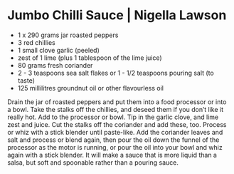 # Jumbo Chilli Sauce | Nigella Lawson

- 1 x 290 grams jar roasted peppers
- 3 red chillies
- 1 small clove garlic (peeled)
- zest of 1 lime (plus 1 tablespoon of the lime juice)
- 80 grams fresh coriander
- 2 - 3 teaspoons sea salt flakes or 1 - 1/2 teaspoons pouring salt (to taste)
- 125 millilitres groundnut oil or other flavourless oil

Drain the jar of roasted peppers and put them into a food processor or into a bowl.
Take the stalks off the chillies, and deseed them if you don’t like it really hot. Add to the processor or bowl.
Tip in the garlic clove, and lime zest and juice. Cut the stalks off the coriander and add these, too. Process or whiz with a stick blender until paste-like.
Add the coriander leaves and salt and process or blend again, then pour the oil down the funnel of the processor as the motor is running, or pour the oil into your bowl and whiz again with a stick blender. It will make a sauce that is more liquid than a salsa, but soft and spoonable rather than a pouring sauce.

